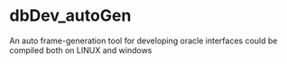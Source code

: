 # dbDev_autoGen
An auto frame-generation tool for developing oracle interfaces
could be compiled both on LINUX and windows
